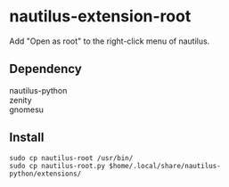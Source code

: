 # nautilus-extension-root
Add "Open as root" to the right-click menu of nautilus.

## Dependency
nautilus-python <br>
zenity <br>
gnomesu

## Install
`sudo cp nautilus-root /usr/bin/` <br>
`sudo cp nautilus-root.py $home/.local/share/nautilus-python/extensions/`
